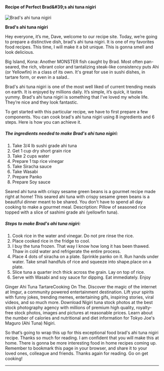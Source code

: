             

#### Recipe of Perfect Brad&amp;#39;s ahi tuna nigiri

![Brad's ahi tuna nigiri](https://img-global.cpcdn.com/recipes/9bf0a33e44f15177/751x532cq70/brads-ahi-tuna-nigiri-recipe-main-photo.jpg)

**Brad's ahi tuna nigiri**

Hey everyone, it’s me, Dave, welcome to our recipe site. Today, we’re going to prepare a distinctive dish, brad's ahi tuna nigiri. It is one of my favorites food recipes. This time, I will make it a bit unique. This is gonna smell and look delicious.

Big Island, Kona: Another MONSTER fish caught by Brad. Most often pan-seared, the rich, vibrant color and tantalizing steak-like consistency puts Ahi (or Yellowfin) in a class of its own. It's great for use in sushi dishes, in tartare form, or even in a salad..

Brad's ahi tuna nigiri is one of the most well liked of current trending meals on earth. It is enjoyed by millions daily. It’s simple, it’s quick, it tastes yummy. Brad's ahi tuna nigiri is something that I’ve loved my whole life. They’re nice and they look fantastic.

To get started with this particular recipe, we have to first prepare a few components. You can cook brad's ahi tuna nigiri using 8 ingredients and 6 steps. Here is how you can achieve it.

##### The ingredients needed to make Brad's ahi tuna nigiri:

1.  Take 3/4 lb sushi grade ahi tuna
2.  Get 1 cup dry short grain rice
3.  Take 2 cups water
4.  Prepare 1 tsp rice vinegar
5.  Take Siracha sauce
6.  Take Wasabi
7.  Prepare Panko
8.  Prepare Soy sauce

Seared ahi tuna with crispy sesame green beans is a gourmet recipe made right at home! This seared ahi tuna with crispy sesame green beans is a beautiful dinner meant to be shared. You don't have to spend all day cooking to make a gourmet meal. Description: Pillow of seasoned rice topped with a slice of sashimi grade ahi (yellowfin tuna).

##### Steps to make Brad's ahi tuna nigiri:

1.  Cook rice in the water and vinegar. Do not pre rinse the rice.
2.  Place cooked rice in the fridge to cool.
3.  I buy the tuna frozen. That way I know how long it has been thawed. Thaw in cold water and refrigerate the entire process.
4.  Place 4 dots of siracha on a plate. Sprinkle panko on it. Run hands under water. Take small handfuls of rice and squeeze into shape.place on a plate.
5.  Slice tuna a quarter inch thick across the grain. Lay on top of rice.
6.  Serve with Wasabi and soy sauce for dipping. Eat immediately. Enjoy

Ginger Ahi Tuna TartareCooking On The. Discover the magic of the internet at Imgur, a community powered entertainment destination. Lift your spirits with funny jokes, trending memes, entertaining gifs, inspiring stories, viral videos, and so much more. Download Nigiri tuna stock photos at the best stock photography agency with millions of premium high quality, royalty-free stock photos, images and pictures at reasonable prices. Learn about the number of calories and nutritional and diet information for Tokyo Joe's Maguro (Ahi Tuna) Nigiri.

So that’s going to wrap this up for this exceptional food brad's ahi tuna nigiri recipe. Thanks so much for reading. I am confident that you will make this at home. There is gonna be more interesting food in home recipes coming up. Remember to bookmark this page in your browser, and share it to your loved ones, colleague and friends. Thanks again for reading. Go on get cooking!

* * *